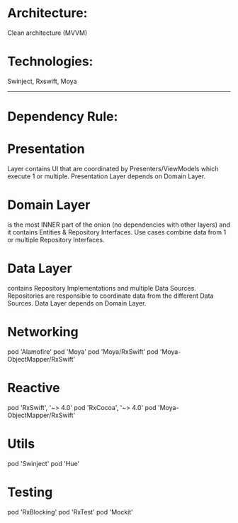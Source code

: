 # Architecture: 
Clean architecture (MVVM)
# Technologies: 
Swinject, Rxswift, Moya

-------------------------------------------

# Dependency Rule:

# Presentation 
Layer contains UI that are coordinated by Presenters/ViewModels which execute 1 or multiple. Presentation Layer depends on Domain Layer.

# Domain Layer 
is the most INNER part of the onion (no dependencies with other layers) and it contains Entities & Repository Interfaces. Use cases combine data from 1 or multiple Repository Interfaces.

# Data Layer 
contains Repository Implementations and multiple Data Sources. Repositories are responsible to coordinate data from the different Data Sources. Data Layer depends on Domain Layer.


 # Networking
  pod 'Alamofire'
  pod 'Moya'
  pod 'Moya/RxSwift'
  pod 'Moya-ObjectMapper/RxSwift'
  
  # Reactive
  pod 'RxSwift',    '~> 4.0'
  pod 'RxCocoa',    '~> 4.0'
  pod 'Moya-ObjectMapper/RxSwift'
  
  # Utils
  pod 'Swinject'
  pod 'Hue'
  
  # Testing
   pod 'RxBlocking'
   pod 'RxTest'
   pod 'Mockit'
